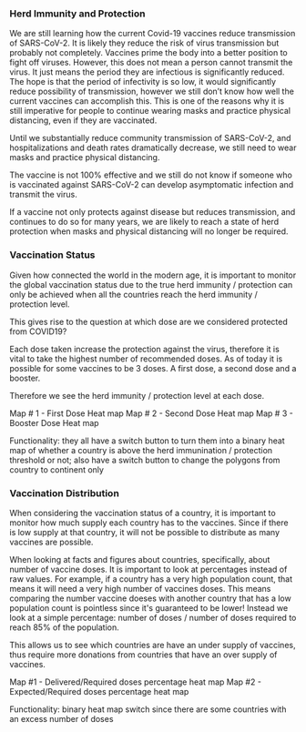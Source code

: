 ### Herd Immunity and Protection

We are still learning how the current Covid-19 vaccines reduce transmission of SARS-CoV-2. It is likely they reduce the risk of virus transmission but probably not completely. Vaccines prime the body into a better position to fight off viruses. However, this does not mean a person cannot transmit the virus. It just means the period they are infectious is significantly reduced. The hope is that the period of infectivity is so low, it would significantly reduce possibility of transmission, however we still don’t know how well the current vaccines can accomplish this. This is one of the reasons why it is still imperative for people to continue wearing masks and practice physical distancing, even if they are vaccinated.

Until we substantially reduce community transmission of SARS-CoV-2, and hospitalizations and death rates dramatically decrease, we still need to wear masks and practice physical distancing.

The vaccine is not 100% effective and we still do not know if someone who is vaccinated against SARS-CoV-2 can develop asymptomatic infection and transmit the virus.

If a vaccine not only protects against disease but reduces transmission, and continues to do so for many years, we are likely to reach a state of herd protection when masks and physical distancing will no longer be required.

### Vaccination Status

Given how connected the world in the modern age, it is important to monitor the global vaccination status due to the true herd immunity / protection can only be achieved when all the countries reach the herd immunity / protection level.

This gives rise to the question at which dose are we considered protected from COVID19?

Each dose taken increase the protection against the virus, therefore it is vital to take the highest number of recommended doses. As of today it is possible for some vaccines to be 3 doses. A first dose, a second dose and a booster.

Therefore we see the herd immunity / protection level at each dose.

Map # 1 - First Dose Heat map
Map # 2 - Second Dose Heat map
Map # 3 - Booster Dose Heat map

Functionality: they all have a switch button to turn them into a binary heat map of whether a country is above the herd immunination / protection threshold or not; also have a switch button to change the polygons from country to continent only

### Vaccination Distribution

When considering the vaccination status of a country, it is important to monitor how much supply each country has to the vaccines. Since if there is low supply at that country, it will not be possible to distribute as many vaccines are possible.

When looking at facts and figures about countries, specifically, about number of vaccine doses. It is important to look at percentages instead of raw values. For example, if a country has a very high population count, that means it will need a very high number of vaccines doses. This means comparing the number vaccine doeses with another country that has a low population count is pointless since it's guaranteed to be lower! Instead we look at a simple percentage:
number of doses / number of doses required to reach 85% of the population.

This allows us to see which countries are have an under supply of vaccines, thus require more donations from countries that have an over supply of vaccines.

Map #1 - Delivered/Required doses percentage heat map
Map #2 - Expected/Required doses percentage heat map

Functionality: binary heat map switch since there are some countries with an excess number of doses
